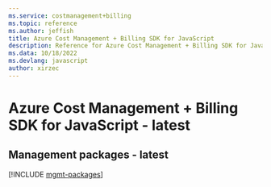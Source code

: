 ```yaml
---
ms.service: costmanagement+billing
ms.topic: reference
ms.author: jeffish
title: Azure Cost Management + Billing SDK for JavaScript
description: Reference for Azure Cost Management + Billing SDK for JavaScript
ms.data: 10/18/2022
ms.devlang: javascript
author: xirzec
---
```

# Azure Cost Management + Billing SDK for JavaScript - latest

## Management packages - latest
[!INCLUDE [mgmt-packages](cost-management-+-billing-mgmt-index.md)]